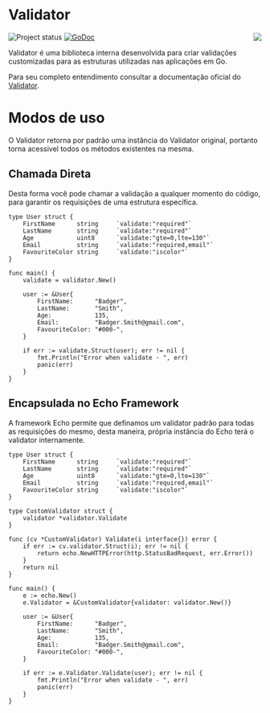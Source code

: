 # Validator

<img align="right" src="https://raw.githubusercontent.com/go-playground/validator/v9/logo.png">![Project status](https://img.shields.io/badge/version-1.0.0-green.svg)
[![GoDoc](https://godoc.org/github.com/go-playground/validator?status.svg)](https://pkg.go.dev/github.com/go-playground/validator/v10)

Validator é uma biblioteca interna desenvolvida para criar validações customizadas para as estruturas utilizadas nas aplicações em Go.

Para seu completo entendimento consultar a documentação oficial do [Validator](ttps://github.com/go-playground/validator/blob/master/README.md).

# Modos de uso

O Validator retorna por padrão uma instância do Validator original, portanto torna acessivel todos os métodos existentes na mesma.

## Chamada Direta

Desta forma você pode chamar a validação a qualquer momento do código, para garantir os requisições de uma estrutura específica.

```golang
type User struct {
	FirstName      string     `validate:"required"`
	LastName       string     `validate:"required"`
	Age            uint8      `validate:"gte=0,lte=130"`
	Email          string     `validate:"required,email"`
	FavouriteColor string     `validate:"iscolor"`
}

func main() {
    validate = validator.New()

    user := &User{
		FirstName:      "Badger",
		LastName:       "Smith",
		Age:            135,
		Email:          "Badger.Smith@gmail.com",
		FavouriteColor: "#000-",
	}

	if err := validate.Struct(user); err != nil {
        fmt.Println("Error when validate - ", err)
        panic(err)
    }
}
```

## Encapsulada no Echo Framework

A framework Echo permite que definamos um validator padrão para todas as requisições do mesmo, desta maneira, própria instância do Echo terá o validator internamente.

```golang
type User struct {
	FirstName      string     `validate:"required"`
	LastName       string     `validate:"required"`
	Age            uint8      `validate:"gte=0,lte=130"`
	Email          string     `validate:"required,email"`
	FavouriteColor string     `validate:"iscolor"`
}

type CustomValidator struct {
	validator *validator.Validate
}

func (cv *CustomValidator) Validate(i interface{}) error {
	if err := cv.validator.Struct(i); err != nil {
		return echo.NewHTTPError(http.StatusBadRequest, err.Error())
	}
	return nil
}

func main() {
    e := echo.New()
    e.Validator = &CustomValidator{validator: validator.New()}

    user := &User{
		FirstName:      "Badger",
		LastName:       "Smith",
		Age:            135,
		Email:          "Badger.Smith@gmail.com",
		FavouriteColor: "#000-",
	}

	if err := e.Validator.Validate(user); err != nil {
        fmt.Println("Error when validate - ", err)
        panic(err)
    }
}
```
